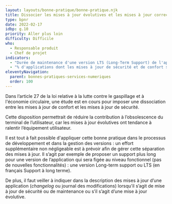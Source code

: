 ```yaml
---
layout: layouts/bonne-pratique/bonne-pratique.njk
title: Dissocier les mises à jour évolutives et les mises à jour correctives
type: bpnr
date: 2022-02-17
idbp: g.10
priority: Aller plus loin
difficulty: Difficile
who:
  - Responsable produit
  - Chef de projet
indicators:
  - "Durée de maintenance d'une version LTS (Long-Term Support) de l'application > x années (à déterminer selon le contexte)"
  - "% d'applications dont les mises à jour de sécurité et de confort sont dissociées"
eleventyNavigation:
  parent: bonnes-pratiques-services-numeriques
  order: 100
---
```


Dans l’article 27 de la loi relative à la lutte contre le gaspillage et à l'économie circulaire, une étude est en cours pour imposer une dissociation entre les mises à jour de confort et les mises à jour de sécurité.

Cette disposition permettrait de réduire la contribution à l’obsolescence du terminal de l’utilisateur, car les mises à jour évolutives ont tendance à ralentir l’équipement utilisateur.

Il est tout à fait possible d'appliquer cette bonne pratique dans le processus de développement et dans la gestion des versions : un effort supplémentaire non négligeable est à prévoir afin de gérer cette séparation des mises à jour. Il s’agit par exemple de proposer un support plus long pour une version de l’application qui sera figée au niveau fonctionnel (pas de nouvelles fonctionnalités) : une version Long-term support ou LTS (en français Support à long terme).

De plus, il faut veiller à indiquer dans la description des mises à jour d’une application (*changelog* ou journal des modifications) lorsqu’il s’agit de mise à jour de sécurité ou de maintenance ou s’il s’agit d’une mise à jour évolutive.
